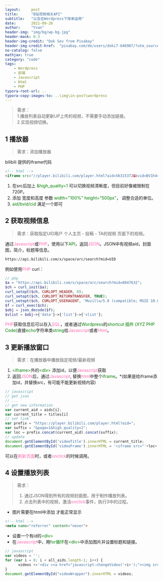 ```yaml
---
layout:     post
title:      "B站视频相关API"
subtitle:   "以及在Wordpress下简单运用"
date:       2021-09-26
author:     "Yvan"
header-img: "img/bg/wp-bg.jpg"
header-mask: 0.3
header-img-credit: "Dok Sev from Pixabay"
header-img-credit-href:  "pixabay.com/de/users/doki7-646987/?utm_source=link-attribution&amp;utm_medium=referral&amp;utm_campaign=image&amp;utm_content=581849"
no-catalog: false
mathjax: true
category: "code"
tags:
    - Wordpress
    - 前端
    - Javascript
    - Html
    - PHP
typora-root-url: ..
typora-copy-images-to: ..\img\in-post\wordpress
---
```

> 需求：<br/>
>1.播放列表自动更新UP上传的视频，不需要手动添加链接。<br/>
>2.实现视频切换。


## 1 播放器
> 需求：添加播放器

bilibili 提供的iframe代码  

```html
<!-- html -->
<iframe src="//player.bilibili.com/player.html?aid=56315372&bvid=BV1h441137Uc&cid=99753609&page=1" scrolling="no" border="0" frameborder="no" framespacing="0" allowfullscreen="true"></iframe>
```
1. 在src后加上 <span style="color: green">&high_quality=1</span> 可以切换视频清晰度，但目前好像被限制在720P。
2. 添加 宽度和高度 参数 <span style="color: green">width="100%" height="500px"</span>， 调整合适的单位。
3. <span style="color: green">aid/bvid/cid</span> 满足一个即可

## 2 获取视频信息
>需求：获取指定UID用户 个人主页 - 投稿 - TA的视频 页面下的视频。

通过<span style="color: hotpink">Javascript</span>或<span style="color: hotpink">PHP</span>，使用以下<span style="color: green">API</span>，返回<span style="color: hotpink">JSON</span>。JSON中有视频aid，封面图，简介，标题等信息。 
```html
https://api.bilibili.com/x/space/arc/search?mid=UID
```
例如使用<span style="color: hotpink">PHP</span> curl：
```php
// php
$a = "https://api.bilibili.com/x/space/arc/search?mid=8047632";
$ch = curl_init($a);
curl_setopt($ch, CURLOPT_HEADER, 0);
curl_setopt($ch, CURLOPT_RETURNTRANSFER, TRUE);
curl_setopt($ch, CURLOPT_USERAGENT, 'Mozilla/5.0 (compatible; MSIE 10.0; Windows NT 6.1; Trident/6.0)');
$f = curl_exec($ch);
$obj = json_decode($f);
$vlist = $obj->{'data'}->{'list'}->{'vlist'};
```
<span style="color: hotpink">PHP</span>获取信息后可以存入<span style="color: hotpink">SQL</span>，或者通过<span style="color: green">Wordpress</span>的<span style="color: green">shortcut 插件 (XYZ PHP Code)</span>直接<span style="color: green">echo</span>字符串类<span style="color: green">string</span>给<span style="color: hotpink">Javascript</span>或者<span style="color: hotpink">Html</span>。

## 3 更新播放窗口
>需求：在播放器中播放指定视频/最新视频

1. <span style="color: green">\<iframe\></span>外的<span style="color: green">\<div\></span> 添加id，以便<span style="color: hotpink">Javascript</span>获取
2. 返回<span style="color: hotpink">JSON</span>后，通过<span style="color: hotpink">Javascript</span>, 替换<span style="color: hotpink">html</span>中整个<span style="color: green">iframe</span>。*(如果是给iframe添加id，并替换src，有可能不能更新视频内容)

```javascript
// javascript
// get json
// ...
// get new information
var current_aid = aids[i];
var current_title = titles[i]
// set link
var prefix = "https://player.bilibili.com/player.html?aid=";
var suffix = "&page=1&high_quality=1";
var loc = prefix.concat(current_aid).concat(suffix);
// update
document.getElementById('videoTitle').innerHTML = current_title;
document.getElementById('videoFrame').innerHTML = '<iframe src="'+loc+'" width="100%" height="100%" marginwidth="0" marginheight="0" scrolling="auto" align="middle"></iframe>';
```
可以在<span style="color: hotpink">刷新页面</span>时，或者<span style="color: hotpink">onclick</span>的时候调用。

## 4 设置播放列表
>需求：<br/>
>1. 通过JSON得到所有的视频封面图，用于制作播放列表。<br/>
>2. 点击列表中的视频，激活<span style="color: hotpink">onclick</span>事件，执行3中的过程。

* 图片需要在html中添加 才能正常显示

```html
<!-- html -->
<meta name="referrer" content="never">
```

* 设置一个有id的<span style="color: green">\<div\></span>
* 在<span style="color: hotpink">Javascript</span>中，用<span style="color: green">for循环</span>在<span style="color: green">\<div\></span>中添加图片并设置标题和链接。

```javascript
// javascript
var videos = '';
for (var i = 0; i < all_aids.length-1; i++) {
      videos +='<div ><a href="javascript:changeVideo('+i+');"><img src=" '+ pics[i]+'"/><h3> '+titles[i]+'</h3></a></div><hr>';
}
document.getElementById("videoWrapper").innerHTML = videos;
```
